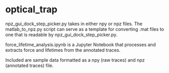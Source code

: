 # optical_trap

npz_gui_dock_step_picker.py takes in either npy or npz files. The matlab_to_npz.py script can serve as a template for converting .mat files to one that is readable by npz_gui_dock_step_picker.py.

force_lifetime_analysis.ipynb is a Jupyter Notebook that processes and extracts force and lifetimes from the annotated traces.

Included are sample data formatted as a npy (raw traces) and npz (annotated traces) file.
